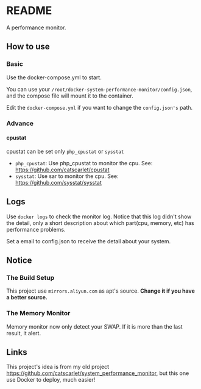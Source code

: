 # README

A performance monitor.

## How to use

### Basic

Use the docker-compose.yml to start.

You can use your `/root/docker-system-performance-monitor/config.json`, and the compose file will mount it to the container.

Edit the `docker-compose.yml` if you want to change the `config.json's` path.

### Advance

#### cpustat

cpustat can be set only `php_cpustat` or `sysstat`

- `php_cpustat`: Use php_cpustat to monitor the cpu. See: <https://github.com/catscarlet/cpustat>
- `sysstat`: Use sar to monitor the cpu. See: <https://github.com/sysstat/sysstat>

## Logs

Use `docker logs` to check the monitor log. Notice that this log didn't show the detail, only a short description about which part(cpu, memory, etc) has performance problems.

Set a email to config.json to receive the detail about your system.

## Notice

### The Build Setup

This project use `mirrors.aliyun.com` as apt's source. **Change it if you have a better source.**

### The Memory Monitor

Memory monitor now only detect your SWAP. If it is more than the last result, it alert.

## Links

This project's idea is from my old project <https://github.com/catscarlet/system_performance_monitor>, but this one use Docker to deploy, much easier!
